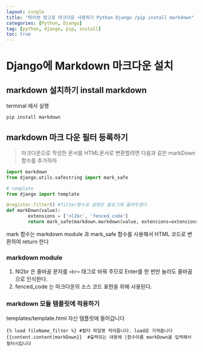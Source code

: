 ```yaml
---
layout: single
title: "파이썬 장고로 마크다운 사용하기 Python Django /pip install markdown"
categories: [Python, Django]
tag: [python, django, pip, install]
toc: true
---
```


# Django에 Markdown 마크다운 설치

## markdown 설치하기 install markdown

terminal 에서 실행

```
pip install markdown
```

## markdown 마크 다운 필터 등록하기

> 마크다운으로 작성한 문서를 HTML문서로 변환할려면 다음과 같은 markDown 함수를 추가하자

```python
import markdown
from django.utils.safestring import mark_safe

# template
from django import template

@register.filter() #filter함수로 설명은 블로그에 올려두겠다
def markDown(value):
		extensions = ['nl2br', 'fenced_code']
		return mark_safe(markdown.markdown(value, extensions=extensions))
```



mark 함수는 markdown module 과 mark_safe 함수를 사용해서 HTML 코드로 변환하여 return 한다

### markdown module

1. Nl2br 은 줄바꿈 문자를  ```<br>``` 태그로 바꿔 주므로 Enter를 한 번만 눌러도 줄바꿈으로 인식한다.
2. fenced_code 는 마크다운의 소스 코드 표현을 위해 사용된다. 



### markdown 모듈 템플릿에 적용하기

templates/template.html 자신 템플릿에 들어갑니다

```django
{% load fileName_filter %} #필터 파일명 적어줍니다. load로 가져옵니다
{{content.content|markDown}}  #출력되는 내용에 |함수이름 markDown을 입력해서 필터시킵니다
```

